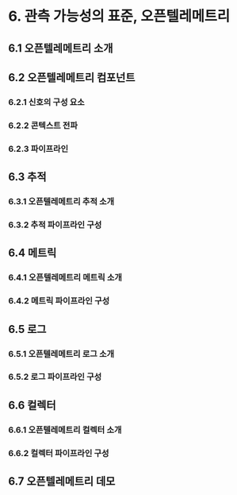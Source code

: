 # 6. 관측 가능성의 표준, 오픈텔레메트리

## 6.1 오픈텔레메트리 소개

## 6.2 오픈텔레메트리 컴포넌트

### 6.2.1 신호의 구성 요소

### 6.2.2 콘텍스트 전파

### 6.2.3 파이프라인

## 6.3 추적

### 6.3.1 오픈텔레메트리 추적 소개

### 6.3.2 추적 파이프라인 구성

## 6.4 메트릭

### 6.4.1 오픈텔레메트리 메트릭 소개

### 6.4.2 메트릭 파이프라인 구성

## 6.5 로그

### 6.5.1 오픈텔레메트리 로그 소개

### 6.5.2 로그 파이프라인 구성

## 6.6 컬렉터

### 6.6.1 오픈텔레메트리 컬렉터 소개

### 6.6.2 컬렉터 파이프라인 구성

## 6.7 오픈텔레메트리 데모
